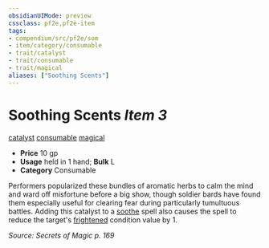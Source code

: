 ```yaml
---
obsidianUIMode: preview
cssclass: pf2e,pf2e-item
tags:
- compendium/src/pf2e/som
- item/category/consumable
- trait/catalyst
- trait/consumable
- trait/magical
aliases: ["Soothing Scents"]
---
```

# Soothing Scents *Item 3*  
[catalyst](/rules/traits/catalyst-som.md)  [consumable](/rules/traits/consumable.md)  [magical](/rules/traits/magical.md)  

- **Price** 10 gp
- **Usage** held in 1 hand; **Bulk** L
- **Category** Consumable

Performers popularized these bundles of aromatic herbs to calm the mind and ward off misfortune before a big show, though soldier bards have found them especially useful for clearing fear during particularly tumultuous battles. Adding this catalyst to a [soothe](/compendium/spells/soothe.md) spell also causes the spell to reduce the target's [frightened](/rules/conditions.md#Frightened) condition value by 1.

*Source: Secrets of Magic p. 169*